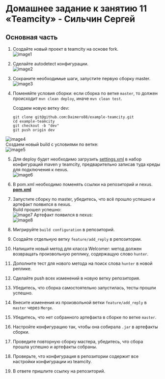 # Домашнее задание к занятию 11 «Teamcity» - Сильчин Сергей

## Основная часть

1. Создайте новый проект в teamcity на основе fork.   
  ![image1](https://github.com/user-attachments/assets/c5de5f11-18e1-425e-8ca5-7b1420e3dd49)  

2. Сделайте autodetect конфигурации.  
  ![image2](https://github.com/user-attachments/assets/f7eef7dc-12b3-4651-a41c-7cacd8df25d3)  
   
3. Сохраните необходимые шаги, запустите первую сборку master.  
  ![image3](https://github.com/user-attachments/assets/4ae1d8a5-4a1e-4ad7-b9d6-59557ec8f085)  

4. Поменяйте условия сборки: если сборка по ветке `master`, то должен происходит `mvn clean deploy`, иначе `mvn clean test`.
   
   Создаем новую ветку dev:
   ```
   git clone git@github.com:Daimero88/example-teamcity.git
   cd example-teamcity
   git checkout -b "dev"
   git push origin dev
   ```
  ![image4](https://github.com/user-attachments/assets/5d736f37-7f37-4e77-97d5-2f520fcf5938)  
   Создаем новый build с условиями по ветке:  
  ![image5](https://github.com/user-attachments/assets/e1c5f808-26bf-4335-a55a-9b76cd666030)  

5. Для deploy будет необходимо загрузить [settings.xml](./teamcity/settings.xml) в набор конфигураций maven у teamcity, предварительно записав туда креды для подключения к nexus.  
  ![image6](https://github.com/user-attachments/assets/159414bc-ab75-416c-b7cd-a56a14a02f29)  

6. В pom.xml необходимо поменять ссылки на репозиторий и nexus.  
   [**pom.xml**](https://github.com/Daimero88/example-teamcity/blob/master/pom.xml)  
7. Запустите сборку по master, убедитесь, что всё прошло успешно и артефакт появился в nexus.  
  Build прошел успешно:  
  ![image7](https://github.com/user-attachments/assets/b1d13808-4c80-4819-87ce-41e7fe27ecba)
  Артефакт появился в nexus:  
  ![image8](https://github.com/user-attachments/assets/4d4fd1c5-f59b-4527-82ad-863e29d16af6)  

9. Мигрируйте `build configuration` в репозиторий.
10. Создайте отдельную ветку `feature/add_reply` в репозитории.
11. Напишите новый метод для класса Welcomer: метод должен возвращать произвольную реплику, содержащую слово `hunter`.
12. Дополните тест для нового метода на поиск слова `hunter` в новой реплике.
13. Сделайте push всех изменений в новую ветку репозитория.
14. Убедитесь, что сборка самостоятельно запустилась, тесты прошли успешно.
15. Внесите изменения из произвольной ветки `feature/add_reply` в `master` через `Merge`.
16. Убедитесь, что нет собранного артефакта в сборке по ветке `master`.
17. Настройте конфигурацию так, чтобы она собирала `.jar` в артефакты сборки.
18. Проведите повторную сборку мастера, убедитесь, что сбора прошла успешно и артефакты собраны.
19. Проверьте, что конфигурация в репозитории содержит все настройки конфигурации из teamcity.
20. В ответе пришлите ссылку на репозиторий.

